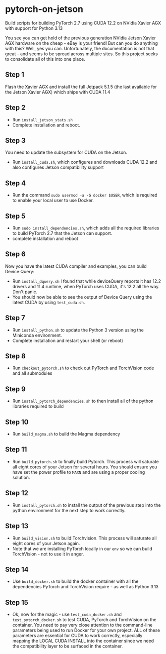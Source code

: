 # pytorch-on-jetson
Build scripts for building PyTorch 2.7 using CUDA 12.2 on NVidia Xavier AGX with support for Python 3.13

You see you can get hold of the previous generation NVidia Jetson Xavier AGX hardware on the cheap - eBay is your friend! But can you do anything with this? Well, yes you can. Unfortunately, the documentation is not that great - and seems to be spread across multiple sites. So this project seeks to consolidate all of this into one place. 

## Step 1
Flash the Xavier AGX and install the full Jetpack 5.1.5 (the last available for the Jetson Xavier AGX) which ships with CUDA 11.4

## Step 2
* Run `install_jetson_stats.sh`
* Complete installation and reboot.

## Step 3
You need to update the subsystem for CUDA on the Jetson. 
* Run `install_cuda.sh`, which configures and downloads CUDA 12.2 and also configures Jetson compatibility support 

## Step 4
* Run the command `sudo usermod -a -G docker $USER`, which is required to enable your local user to use Docker.

## Step 5
* Run `sudo install_dependencies.sh`, which adds all the required libraries to build PyTorch 2.7 that the Jetson can support.
* complete installation and reboot

## Step 6
Now you have the latest CUDA compiler and examples, you can build Device Query: 
* Run `install_dquery.sh`
I found that while deviceQuery reports it has 12.2 drivers and 11.4 runtime, when PyTorch uses CUDA, it's 12.2 all the way. Don't panic.
* You should now be able to see the output of Device Query using the latest CUDA by using `test_cuda.sh`. 

## Step 7
* Run `install_python.sh` to update the Python 3 version using the Miniconda environment.
* Complete installation and restart your shell (or reboot) 

## Step 8
* Run `checkout_pytorch.sh` to check out PyTorch and TorchVision code and all submodules

## Step 9
* Run `install_pytorch_dependencies.sh` to then install all of the python libraries required to build

## Step 10
* Run `build_magma.sh` to build the Magma dependency

## Step 11
* Run `build_pytorch.sh` to finally build Pytorch. This process will saturate all eight cores of your Jetson for several hours. You should ensure you have set the power profile to `MAXN` and are using a proper cooling solution.

## Step 12
* Run `install_pytorch.sh` to install the output of the previous step into the python environment for the next step to work correctly.

## Step 13
* Run `build_vision.sh` to build Torchvision. This process will saturate all eight cores of your Jetson again.
* Note that we are installing PyTorch locally in our `env` so we can build TorchVision - not to use it in anger.

## Step 14
* Use `build_docker.sh` to build the docker container with all the dependencies PyTorch and TorchVision require - as well as Python 3.13

## Step 15
* Ok, now for the magic - use `test_cuda_docker.sh` and `test_pytorch_docker.sh` to test CUDA, PyTorch and TorchVision on the container. You need to pay very close attention to the command-line parameters being used to run Docker for your own project. ALL of these parameters are essential for CUDA to work correctly, especially mapping the LOCAL CUDA INSTALL into the container since we need the compatibility layer to be surfaced in the container. 


